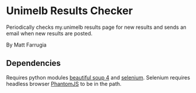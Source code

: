 # Unimelb Results Checker

Periodically checks my.unimelb results page for new results and sends an email when new results are posted.

By Matt Farrugia

## Dependencies

Requires python modules [beautiful soup 4](https://www.crummy.com/software/BeautifulSoup/) and [selenium](http://docs.seleniumhq.org/). Selenium requires headless browser [PhantomJS](http://phantomjs.org/) to be in the path.
